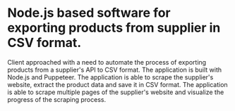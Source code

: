 #   Node.js based software for exporting products from supplier in CSV format.

Client approached with a need to automate the process of exporting products from a supplier's API to CSV format. The application is built with Node.js and Puppeteer. The application is able to scrape the supplier's website, extract the product data and save it in CSV format. The application is able to scrape multiple pages of the supplier's website and visualize the progress of the scraping process.
